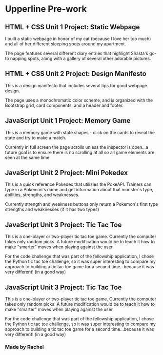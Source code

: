 # Upperline Pre-work


## HTML + CSS Unit 1 Project: Static Webpage

I built a static webpage in honor of my cat (because I love her too much) and all of her different sleeping spots around my apartment.

The page features several different diary entries that highlight Shasta's go-to napping spots, along with a gallery of several other adorable pictures. 


## HTML + CSS Unit 2 Project: Design Manifesto

This is a design manifesto that includes several tips for good webpage design. 

The page uses a monochromatic color scheme, and is organized with the Bootstrap grid, card components, and a header and footer.


## JavaScript Unit 1 Project: Memory Game

This is a memory game with state shapes - click on the cards to reveal the state and try to make a match.

Currently in full screen the page scrolls unless the inspector is open...a future goal is to ensure there is no scrolling at all so all game elements are seen at the same time


## JavaScript Unit 2 Project: Mini Pokedex

This is a quick reference Pokedex that utilizies the PokeAPI. Trainers can type in a Pokemon's name and get information about that monster's type, abilities, strengths, and weaknesses.

Currently strength and weakness buttons only return a Pokemon's first type strengths and weaknesses (if it has two types)

## JavaScript Unit 3 Project: Tic Tac Toe
This is a one-player or two-player tic tac toe game. Currently the computer takes only random picks. A future modification would be to teach it how to make "smarter" moves when playing against the user.

For the code challenge that was part of the fellowship application, I chose the Python tic tac toe challenge, so it was super interesting to compare my approach to building a tic tac toe game for a second time...because it was very different! (in a good way)


## JavaScript Unit 3 Project: Tic Tac Toe
This is a one-player or two-player tic tac toe game. Currently the computer takes only random picks. A future modification would be to teach it how to make "smarter" moves when playing against the user.

For the code challenge that was part of the fellowship application, I chose the Python tic tac toe challenge, so it was super interesting to compare my approach to building a tic tac toe game for a second time...because it was very different! (in a good way)

### Made by Rachel




